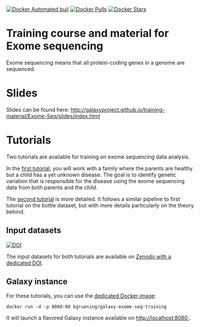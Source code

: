 [![Docker Automated buil](https://img.shields.io/docker/automated/bgruening/galaxy-training-exome-seq.svg?maxAge=2592000)](https://hub.docker.com/r/bgruening/galaxy-training-exome-seq/)
[![Docker Pulls](https://img.shields.io/docker/pulls/bgruening/galaxy-training-exome-seq.svg?maxAge=2592000)](https://hub.docker.com/r/bgruening/galaxy-training-exome-seq/)
[![Docker Stars](https://img.shields.io/docker/stars/bgruening/galaxy-training-exome-seq.svg?maxAge=2592000)](https://hub.docker.com/r/bgruening/galaxy-training-exome-seq/)

Training course and material for Exome sequencing
====

Exome sequencing means that all protein-coding genes in a genome are sequenced.

# Slides

Slides can be found here: http://galaxyproject.github.io/training-material/Exome-Seq/slides/index.html

# Tutorials

Two tutorials are available for training on exome sequencing data analysis.

In the [first tutorial](tutorials/Exome-Seq.md), you will work with a family
where the parents are healthy but a child has a yet unknown disease. The goal is
to identify genetic variation that is responsible for the disease using the exome
sequencing data from both parents and the child.

The [second tutorial](tutorials/Diploid-variant-calling.md) is more detailed. It
follows a similar pipeline to first tutorial on the bottle dataset, but with
more details particularly on the theory behind.

## Input datasets

[![DOI](https://zenodo.org/badge/doi/10.5281/zenodo.60520.svg)](http://dx.doi.org/10.5281/zenodo.60520)

The input datasets for both tutorials are available on
[Zenodo with a dedicated DOI](http://dx.doi.org/10.5281/zenodo.60520).

## Galaxy instance

For these tutorials, you can use the [dedicated Docker image](docker/README.md):

```
docker run -d -p 8080:80 bgruening/galaxy-exome-seq-training
```

It will launch a flavored Galaxy instance available on
[http://localhost:8080 ](http://localhost:8080).

